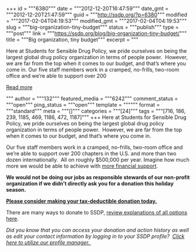 +++
id = """6380"""
date = """2012-12-20T16:47:59"""
date_gmt = """2012-12-20T21:47:59"""
guid = """http://ssdp.org/?p=6380"""
modified = """2017-02-04T04:19:53"""
modified_gmt = """2017-02-04T04:19:53"""
slug = """big-organization-tiny-budget"""
status = """publish"""
type = """post"""
link = """https://ssdp.org/blog/big-organization-tiny-budget/"""
title = """Big organization, tiny budget"""
excerpt = """<p>Here at Students for Sensible Drug Policy, we pride ourselves on being the largest global drug policy organization in terms of people power.  However, we are far from the top when it comes to our budget, and that&#8217;s where you come in. Our five staff members work in a cramped, no-frills, two-room office and we&#8217;re able to support over 200</p>
<div class="h10"></div>
<p><a class="more-link2 flat" href="https://ssdp.org/blog/big-organization-tiny-budget/">Read more</a></p>
"""
author = """132"""
featured_media = """6242"""
comment_status = """open"""
ping_status = """open"""
template = """"""
format = """standard"""
meta = """[]"""
categories = """[24]"""
tags = """[716, 186, 239, 1185, 469, 1186, 472, 1187]"""
+++
Here at Students for Sensible Drug Policy, we pride ourselves on being the largest global drug policy organization in terms of people power.  However, we are far from the top when it comes to our budget, and that&#8217;s where you come in.



Our five staff members work in a cramped, no-frills, two-room office and we&#8217;re able to support over 200 chapters in the U.S. and more than two dozen internationally.  All on roughly $500,000 per year. Imagine how much more we would be able to achieve with <a href="https://salsa.democracyinaction.org/o/1259/p/salsa/donation/common/public/?donate_page_KEY=8623">more financial support</a>.



<b>We would not be doing our jobs as responsible stewards of our non-profit organization if we didn&#8217;t directly ask you for a donation this holiday season.</b>



<a href="https://salsa.democracyinaction.org/o/1259/p/salsa/donation/common/public/?donate_page_KEY=8623"><b>Please consider making your tax-deductible donation today.</b></a>



There are many ways to donate to SSDP, <a href="http://ssdp.org/ways-to-donate">review explanations of all options here</a>.



<i>Did you know that you can access your donation and action history as well as edit your contact information by logging in to your SSDP profile?  <a href="http://ssdp.org/profile-manager/">Click here to utilize our profile manager. </a><a href="http://ssdp.org/profile-manager/">

</a></i>
